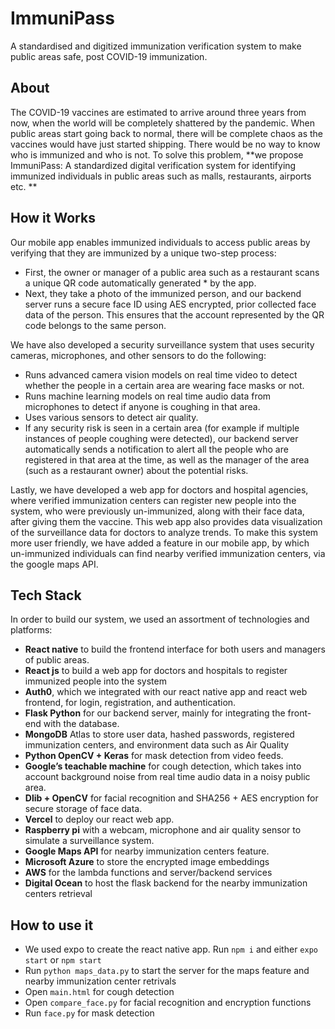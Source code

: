 # ImmuniPass
A standardised and digitized immunization verification system to make public areas safe, post COVID-19 immunization.

## About
The COVID-19 vaccines are estimated to arrive around three years from now, when the world will be completely shattered by the pandemic. When public areas start going back to normal, there will be complete chaos as the vaccines would have just started shipping. There would be no way to know who is immunized and who is not. To solve this problem, **we propose ImmuniPass: A standardized digital verification system for identifying immunized individuals in public areas such as malls, restaurants, airports etc. **

## How it Works
Our mobile app enables immunized individuals to access public areas by verifying that they are immunized by a unique two-step process:
* First, the owner or manager of a public area such as a restaurant scans a unique QR code automatically generated * by the app. 
* Next, they take a photo of the immunized person, and our backend server runs a secure face ID using AES encrypted, prior collected face data of the person. This ensures that the account represented by the QR code belongs to the same person.  

We have also developed a security surveillance system that uses security cameras, microphones, and other sensors to do the following:
* Runs advanced camera vision models on real time video to detect whether the people in a certain area are wearing face masks or not.
* Runs machine learning models on real time audio data from microphones to detect if anyone is coughing in that area.
* Uses various sensors to detect air quality.
* If any security risk is seen in a certain area (for example if multiple instances of people coughing were detected), our backend server automatically sends a notification to alert all the people who are registered in that area at the time, as well as the manager of the area (such as a restaurant owner) about the potential risks.

Lastly, we have developed a web app for doctors and hospital agencies, where verified immunization centers can register new people into the system, who were previously un-immunized,  along with their face data, after giving them the vaccine. This web app also provides data visualization of the surveillance data for doctors to analyze trends. To make this system more user friendly, we have added a feature in our mobile app, by which un-immunized individuals can find nearby verified immunization centers, via the google maps API. 

## Tech Stack
In order to build our system, we used an assortment of technologies and platforms:
* **React native** to build the frontend interface for both users and managers of public areas.
* **React js** to build a web app for doctors and hospitals to register immunized people into the system
* **Auth0**, which we integrated with our react native app and react web frontend, for login, registration, and authentication.
* **Flask Python** for our backend server, mainly for integrating the front-end with the database.
* **MongoDB** Atlas to store user data, hashed passwords, registered immunization centers, and environment data such as Air Quality
* **Python OpenCV + Keras** for mask detection from video feeds.
* **Google’s teachable machine** for cough detection, which takes into account background noise from real time audio data in a noisy public area.
* **Dlib + OpenCV** for facial recognition and SHA256 + AES encryption for secure storage of face data.
* **Vercel** to deploy our react web app.
* **Raspberry pi** with a webcam, microphone and air quality sensor to simulate a surveillance system.
* **Google Maps API** for nearby immunization centers feature.
* **Microsoft Azure** to store the encrypted image embeddings
* **AWS** for the lambda functions and server/backend services
* **Digital Ocean** to host the flask backend for the nearby immunization centers retrieval

## How to use it
* We used expo to create the react native app. Run `npm i` and either `expo start` or `npm start`
* Run `python maps_data.py` to start the server for the maps feature and nearby immunization center retrivals
* Open `main.html` for cough detection
* Open `compare_face.py` for facial recognition and encryption functions
* Run `face.py` for mask detection

